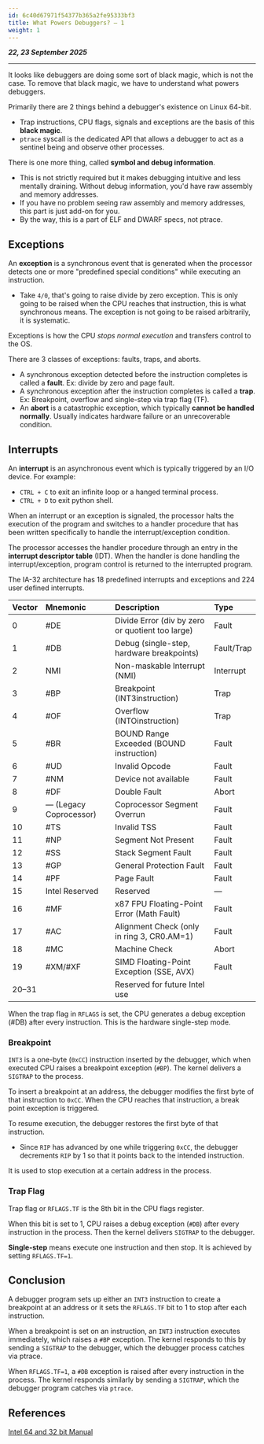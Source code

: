```yaml
---
id: 6c40d67971f54377b365a2fe95333bf3
title: What Powers Debuggers? — 1
weight: 1
---
```


_**22, 23 September 2025**_

***

It looks like debuggers are doing some sort of black magic, which is not the case. To remove that black magic, we have to understand what powers debuggers.

Primarily there are 2 things behind a debugger's existence on Linux 64-bit.

- Trap instructions, CPU flags, signals and exceptions are the basis of this **black magic**.
- `ptrace` syscall is the dedicated API that allows a debugger to act as a sentinel being and observe other processes.

There is one more thing, called **symbol and debug information**.

* This is not strictly required but it makes debugging intuitive and less mentally draining. Without debug information, you'd have raw assembly and memory addresses.
* If you have no problem seeing raw assembly and memory addresses, this part is just add-on for you.
* By the way, this is a part of ELF and DWARF specs, not ptrace.

## Exceptions

An **exception** is a synchronous event that is generated when the processor detects one or more "predefined special conditions" while executing an instruction.

* Take `4/0`, that's going to raise divide by zero exception. This is only going to be raised when the CPU reaches that instruction, this is what synchronous means. The exception is not going to be raised arbitrarily, it is systematic.

Exceptions is how the CPU _stops normal execution_ and transfers control to the OS.

There are 3 classes of exceptions: faults, traps, and aborts.

* A synchronous exception detected before the instruction completes is called a **fault**. Ex: divide by zero and page fault.
* A synchronous exception after the instruction completes is called a **trap**. Ex: Breakpoint, overflow and single-step via trap flag (TF).
* An **abort** is a catastrophic exception, which typically **cannot be handled normally**. Usually indicates hardware failure or an unrecoverable condition.

## Interrupts

An **interrupt** is an asynchronous event which is typically triggered by an I/O device. For example:

* `CTRL + C` to exit an infinite loop or a hanged terminal process.
* `CTRL + D` to exit python shell.

When an interrupt or an exception is signaled, the processor halts the execution of the program and switches to a handler procedure that has been written specifically to handle the interrupt/exception condition.

The processor accesses the handler procedure through an entry in the **interrupt descriptor table** (IDT). When the handler is done handling the interrupt/exception, program control is returned to the interrupted program.

The IA-32 architecture has 18 predefined interrupts and exceptions and 224 user defined interrupts.

| Vector | Mnemonic | Description | Type |
| :--- | :--- | :--- | :--- |
| 0 | #DE | Divide Error (div by zero or quotient too large) | Fault |
| 1 | #DB | Debug (single-step, hardware breakpoints) | Fault/Trap |
| 2 | NMI | Non-maskable Interrupt (NMI) | Interrupt |
| 3 | #BP | Breakpoint (INT3instruction) | Trap |
| 4 | #OF | Overflow (INTOinstruction) | Trap |
| 5 | #BR | BOUND Range Exceeded (BOUND instruction) | Fault |
| 6 | #UD | Invalid Opcode | Fault |
| 7 | #NM | Device not available | Fault |
| 8 | #DF | Double Fault | Abort |
| 9 | — (Legacy Coprocessor) | Coprocessor Segment Overrun | Fault |
| 10 | #TS | Invalid TSS | Fault |
| 11 | #NP | Segment Not Present | Fault |
| 12 | #SS | Stack Segment Fault | Fault |
| 13 | #GP | General Protection Fault | Fault |
| 14 | #PF | Page Fault | Fault |
| 15 | Intel Reserved | Reserved | — |
| 16 | #MF | x87 FPU Floating-Point Error (Math Fault) | Fault |
| 17 | #AC | Alignment Check (only in ring 3, CR0.AM=1) | Fault |
| 18 | #MC | Machine Check | Abort |
| 19 | #XM/#XF | SIMD Floating-Point Exception (SSE, AVX) | Fault |
| 20–31 |  | Reserved for future Intel use |  |

When the trap flag in `RFLAGS` is set, the CPU generates a debug exception (#DB) after every instruction. This is the hardware single-step mode.

### Breakpoint

`INT3` is a one-byte (`0xCC`) instruction inserted by the debugger, which when executed CPU raises a breakpoint exception (`#BP`). The kernel delivers a `SIGTRAP` to the process.

To insert a breakpoint at an address, the debugger modifies the first byte of that instruction to `0xCC`. When the CPU reaches that instruction, a break point exception is triggered.

To resume execution, the debugger restores the first byte of that instruction.
- Since `RIP` has advanced by one while triggering `0xCC`, the debugger decrements `RIP` by 1 so that it points back to the intended instruction.

It is used to stop execution at a certain address in the process.

### Trap Flag

Trap flag or `RFLAGS.TF` is the 8th bit in the CPU flags register.

When this bit is set to 1, CPU raises a debug exception (`#DB`) after every instruction in the process. Then the kernel delivers `SIGTRAP` to the debugger.

**Single-step** means execute one instruction and then stop. It is achieved by setting `RFLAGS.TF=1`.

## Conclusion

A debugger program sets up either an `INT3` instruction to create a breakpoint at an address or it sets the `RFLAGS.TF` bit to 1 to stop after each instruction.

When a breakpoint is set on an instruction, an `INT3` instruction executes immediately, which raises a `#BP` exception. The kernel responds to this by sending a `SIGTRAP` to the debugger, which the debugger process catches via ptrace.

When `RFLAGS.TF=1`, a `#DB` exception is raised after every instruction in the process. The kernel responds similarly by sending a `SIGTRAP`, which the debugger program catches via `ptrace`.

## References

[Intel 64 and 32 bit Manual](https://cdrdv2.intel.com/v1/dl/getContent/671200)